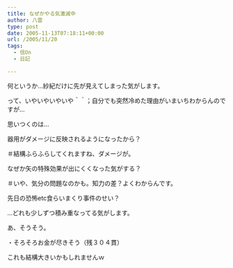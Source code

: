 ```yaml
---
title: なぜかやる気激減中
author: 八雲
type: post
date: 2005-11-13T07:18:11+00:00
url: /2005/11/20
tags:
  - 信On
  - 日記

---
```

何というか…紗紀だけに先が見えてしまった気がします。
  
って、いやいやいやいや＾＾；自分でも突然冷めた理由がいまいちわからんのですが…
  
思いつくのは…
	  
器用がダメージに反映されるようになったから？
  
＃結構ふらふらしてくれますね、ダメージが。
  
なぜか矢の特殊効果が出にくくなった気がする？
  
＃いや、気分の問題なのかも。知力の差？よくわからんです。
  
先日の恐怖etc食らいまくり事件のせい？
	  
…どれも少しずつ積み重なってる気がします。
  
あ、そうそう。
	  
・そろそろお金が尽きそう（残３０４貫）
	  
これも結構大きいかもしれませんｗ
